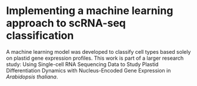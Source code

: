 # Implementing a machine learning approach to scRNA-seq classification
A machine learning model was developed to classify cell types based solely on plastid gene expression profiles. This work is part of a larger research study: Using Single-cell RNA Sequencing Data to Study Plastid Differentiation Dynamics with Nucleus-Encoded Gene Expression in *Arabidopsis thaliana*.
